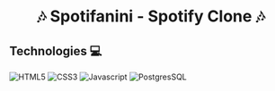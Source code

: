 <h1 align="center">🎶 Spotifanini - Spotify Clone 🎶</h1>

## Technologies 💻

![HTML5](https://img.shields.io/badge/HTML5-E34F26?style=for-the-badge&logo=html5&logoColor=white)
![CSS3](https://img.shields.io/badge/CSS3-1572B6?style=for-the-badge&logo=css3&logoColor=white)
![Javascript](https://img.shields.io/badge/JavaScript-F7DF1E?style=for-the-badge&logo=javascript&logoColor=black)
![PostgresSQL](https://img.shields.io/badge/PostgreSQL-316192?style=for-the-badge&logo=postgresql&logoColor=white)
